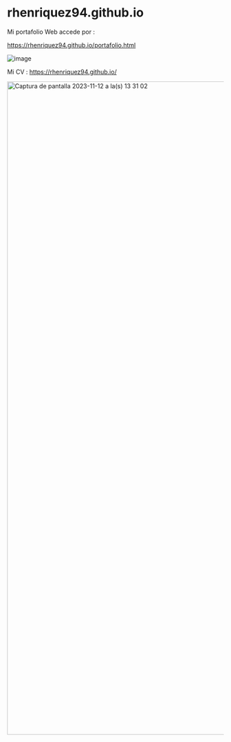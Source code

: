 # rhenriquez94.github.io

Mi portafolio Web accede por : 

https://rhenriquez94.github.io/portafolio.html

![image](https://github.com/Rhenriquez94/rhenriquez94.github.io/assets/91695458/254d2bbc-49ee-4281-bc9f-99c1e08c527d)


Mi CV :
https://rhenriquez94.github.io/

<img width="1517" alt="Captura de pantalla 2023-11-12 a la(s) 13 31 02" src="https://github.com/niconstvc/copy_rhenriquez94.github.io/assets/120123429/6eb96321-ae71-4ff3-a9c7-2f011fb2b5a1">
